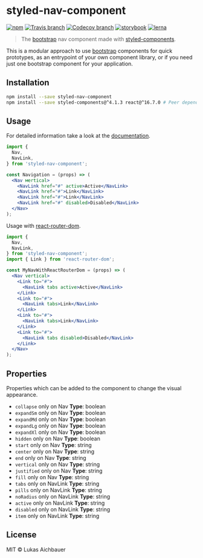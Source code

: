 # styled-nav-component

[![npm](https://img.shields.io/npm/v/styled-nav-component.svg?style=flat-square)](https://www.npmjs.com/package/styled-nav-component)
[![Travis branch](https://img.shields.io/travis/aichbauer/styled-bootstrap-components/master.svg?style=flat-square)](https://travis-ci.org/aichbauer/styled-bootstrap-components)
[![Codecov branch](https://img.shields.io/codecov/c/github/aichbauer/styled-bootstrap-components/master.svg?style=flat-square)](https://codecov.io/gh/aichbauer/styled-bootstrap-components)
[![storybook](https://img.shields.io/badge/docs%20with-storybook-f1618c.svg?style=flat-square)](https://aichbauer.github.io/styled-bootstrap-components)
[![lerna](https://img.shields.io/badge/maintained%20with-lerna-cc00ff.svg?style=flat-square)](https://lernajs.io/)

> The [bootstrap](https://getbootstrap.com) nav component made with [styled-components](https://styled-components.com).

This is a modular approach to use [bootstrap](https://getbootstrap.com)
components for quick prototypes, as an entrypoint of your own component
library, or if you need just one bootstrap component for your application.

## Installation

```sh
npm install --save styled-nav-component
npm install --save styled-components@^4.1.3 react@^16.7.0 # Peer dependencies
```

## Usage

For detailed information take a look at the [documentation](https://aichbauer.github.io/styled-bootstrap-components).

```jsx
import {
  Nav,
  NavLink,
} from 'styled-nav-component';

const Navigation = (props) => (
  <Nav мertical>
    <NavLink href="#" active>Active</NavLink>
    <NavLink href="#">Link</NavLink>
    <NavLink href="#">Link</NavLink>
    <NavLink href="#" disabled>Disabled</NavLink>
  </Nav>
);
```

Usage with [react-router-dom](https://reacttraining.com/react-router/web/example/basic).

```jsx
import {
  Nav,
  NavLink,
} from 'styled-nav-component';
import { Link } from 'react-router-dom';

const MyNavWithReactRouterDom = (props) => (
  <Nav vertical>
    <Link to="#">
      <NavLink tabs active>Active</NavLink>
    </Link>
    <Link to="#">
      <NavLink tabs>Link</NavLink>
    </Link>
    <Link to="#">
      <NavLink tabs>Link</NavLink>
    </Link>
    <Link to="#">
      <NavLink tabs disabled>Disabled</NavLink>
    </Link>
  </Nav>
);
```

## Properties

Properties which can be added to the component to change the visual appearance.

* `collapse` only on Nav **Type**: boolean
* `expandSm` only on Nav **Type**: boolean
* `expandMd` only on Nav **Type**: boolean
* `expandLg` only on Nav **Type**: boolean
* `expandXl` only on Nav **Type**: boolean
* `hidden` only on Nav **Type**: boolean
* `start` only on Nav **Type**: string
* `center` only on Nav **Type**: string
* `end` only on Nav **Type**: string
* `vertical` only on Nav **Type**: string
* `justified` only on Nav **Type**: string
* `fill` only on Nav **Type**: string
* `tabs` only on NavLink **Type**: string
* `pills` only on NavLink **Type**: string
* `noRadius` only on NavLink **Type**: string
* `active` only on NavLink **Type**: string
* `disabled` only on NavLink **Type**: string
* `item` only on NavLink **Type**: string

## License

MIT © Lukas Aichbauer
